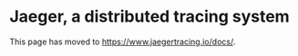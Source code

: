 # Jaeger, a distributed tracing system

This page has moved to https://www.jaegertracing.io/docs/.

<script type="text/javascript">
    to_netlify('https://www.jaegertracing.io/docs/');
</script>
